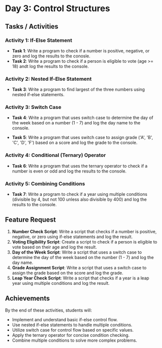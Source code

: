# Day 3: Control Structures

## Tasks / Activities

### Activity 1: If-Else Statement

- **Task 1**: Write a program to check if a number is positive, negative, or zero and log the results to the conosle.
- **Task 2**: Write a program to check if a person is eligible to vote (age >= 18) andt log the results to the console.

### Activity 2: Nested If-Else Statement

- **Task 3**: Write a program to find largest of the three numbers using nested if-else statements.

### Activity 3: Switch Case

- **Task 4**: Write a program that uses switch case to determine the day of the week based on a number (1 - 7) and log the day name to the console.

- **Task 5**: Write a program that uses switch case to assign grade ('A', 'B', 'C', 'D', 'F') based on a score and log the grade to the console.

### Activity 4: Conditional (Ternary) Operator

- **Task 6**: Write a program that uses the ternary operator to check if a number is even or odd and log the results to the console.

### Activity 5: Combining Conditions

- **Task 7**: Write a program to check if a year using multiple conditions (divisible by 4, but not 100 unless also divisible by 400) and log the results to the console.

## Feature Request

1. **Number Check Script**: Write a script that checks if a number is positive, negative, or zero using if-else statements and log the result.
2. **Voting Eligibility Script**: Create a script to check if a person is eligible to vote based on their age and log the result.
3. **Day of the Week Script**: Write a script that uses a switch case to determine the day of the week based on the number (1 - 7) and log the day name.
4. **Grade Assignment Script**: Write a script that uses a switch case to assign the grade based on the score and log the grade.
5. **Leap Year Check Script**: Write a script that checks if a year is a leap year using multiple conditions and log the result.

## Achievements

By the end of these activities, students will:

- Implement and understand basic if-else control flow.
- Use nested if-else statements to handle multiple conditions.
- Utilize switch case for control flow based on specific values.
- Apply the ternary operator for concise condition checking.
- Combine multiple conditions to solve more complex problems.
